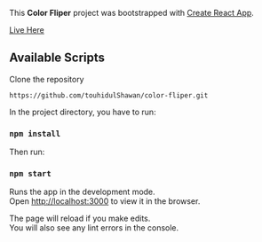 This **Color Fliper** project was bootstrapped with [Create React App](https://github.com/facebook/create-react-app).

[Live Here](https://touhidulshawan.github.io/color-fliper/)


## Available Scripts

Clone the repository

`https://github.com/touhidulShawan/color-fliper.git`

In the project directory, you have to run:

### `npm install`

Then run:

### `npm start`

Runs the app in the development mode.<br />
Open [http://localhost:3000](http://localhost:3000) to view it in the browser.

The page will reload if you make edits.<br />
You will also see any lint errors in the console.
